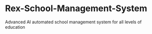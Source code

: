 # Rex-School-Management-System
Advanced AI automated school management system for all levels of education
